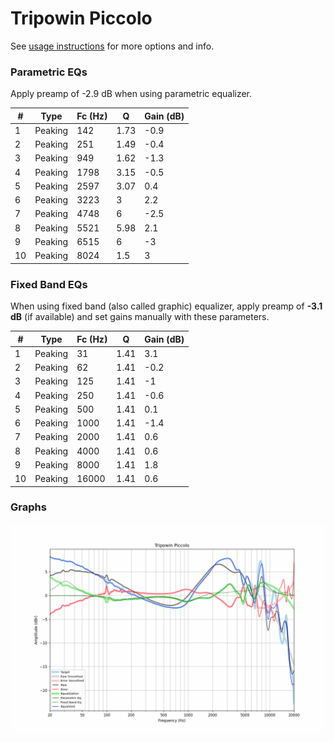 # Tripowin Piccolo
See [usage instructions](https://github.com/jaakkopasanen/AutoEq#usage) for more options and info.

### Parametric EQs
Apply preamp of -2.9 dB when using parametric equalizer.

|   # | Type    |   Fc (Hz) |    Q |   Gain (dB) |
|-----|---------|-----------|------|-------------|
|   1 | Peaking |       142 | 1.73 |        -0.9 |
|   2 | Peaking |       251 | 1.49 |        -0.4 |
|   3 | Peaking |       949 | 1.62 |        -1.3 |
|   4 | Peaking |      1798 | 3.15 |        -0.5 |
|   5 | Peaking |      2597 | 3.07 |         0.4 |
|   6 | Peaking |      3223 | 3    |         2.2 |
|   7 | Peaking |      4748 | 6    |        -2.5 |
|   8 | Peaking |      5521 | 5.98 |         2.1 |
|   9 | Peaking |      6515 | 6    |        -3   |
|  10 | Peaking |      8024 | 1.5  |         3   |

### Fixed Band EQs
When using fixed band (also called graphic) equalizer, apply preamp of **-3.1 dB** (if available) and set gains manually with these parameters.

|   # | Type    |   Fc (Hz) |    Q |   Gain (dB) |
|-----|---------|-----------|------|-------------|
|   1 | Peaking |        31 | 1.41 |         3.1 |
|   2 | Peaking |        62 | 1.41 |        -0.2 |
|   3 | Peaking |       125 | 1.41 |        -1   |
|   4 | Peaking |       250 | 1.41 |        -0.6 |
|   5 | Peaking |       500 | 1.41 |         0.1 |
|   6 | Peaking |      1000 | 1.41 |        -1.4 |
|   7 | Peaking |      2000 | 1.41 |         0.6 |
|   8 | Peaking |      4000 | 1.41 |         0.6 |
|   9 | Peaking |      8000 | 1.41 |         1.8 |
|  10 | Peaking |     16000 | 1.41 |         0.6 |

### Graphs
![](./Tripowin%20Piccolo.png)
